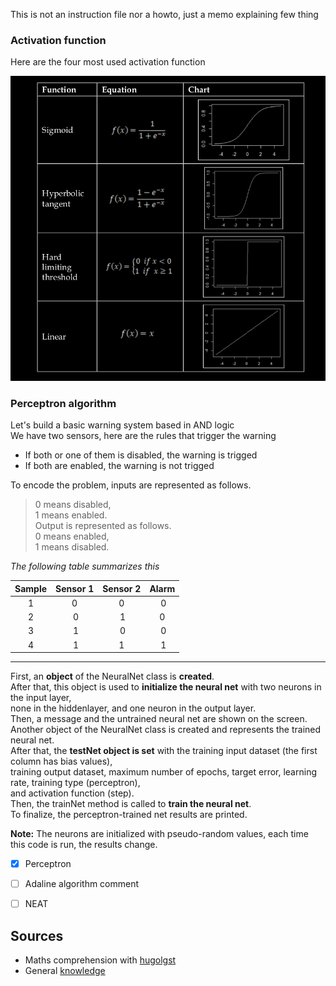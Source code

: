 This is not an instruction file nor a howto, just a memo explaining few thing  

### Activation function
Here are the four most used activation function  

![function](./edu/packt/neuralnet/4function.png)

### Perceptron algorithm
Let's build a basic warning system based in AND logic  
We have two sensors, here are the rules that trigger the warning
* If both or one of them is disabled, the warning is trigged
* If both are enabled, the warning is not trigged

To encode the problem, inputs are represented as follows.
> 0 means disabled,  
1 means enabled.  
Output is represented as follows.  
0 means enabled,  
1 means disabled. 

*The following table summarizes this*

| Sample | Sensor 1 | Sensor 2 | Alarm |
|:---:|:---:|:---:|:---:|
| 1 | 0 | 0 | 0 |
| 2 | 0 | 1 | 0 |
| 3 | 1 | 0 | 0 |
| 4 | 1 | 1 | 1 |
***

First, an **object** of the NeuralNet class is **created**.  
After that, this object is used to **initialize the neural net** with two neurons in the input layer,  
none in the hiddenlayer, and one neuron in the output layer.  
Then, a message and the untrained neural net are shown on the screen.  
Another object of the NeuralNet class is created and represents the trained neural net.  
After that, the **testNet object is set** with the training input dataset (the first column has bias values),  
training output dataset, maximum number of epochs, target error, learning rate, training type (perceptron),  
and activation function (step).  
Then, the trainNet method is called to **train the neural net**.  
To finalize, the perceptron-trained net results are printed.  

**Note:** The neurons are initialized with pseudo-random values, each time this
code is run, the results change.

 

- [x] Perceptron
- [ ] Adaline algorithm comment
- [ ] NEAT


## Sources
- Maths comprehension with [hugolgst](https://github.com/hugolgst/the-math-behind-an-artificial-neural-network)  
- General [knowledge](http://neuralnetworksanddeeplearning.com/)
